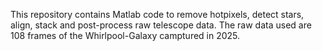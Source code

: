 This repository contains Matlab code to remove hotpixels, detect stars, align, stack and post-process raw telescope data.
The raw data used are 108 frames of the Whirlpool-Galaxy camptured in 2025.
